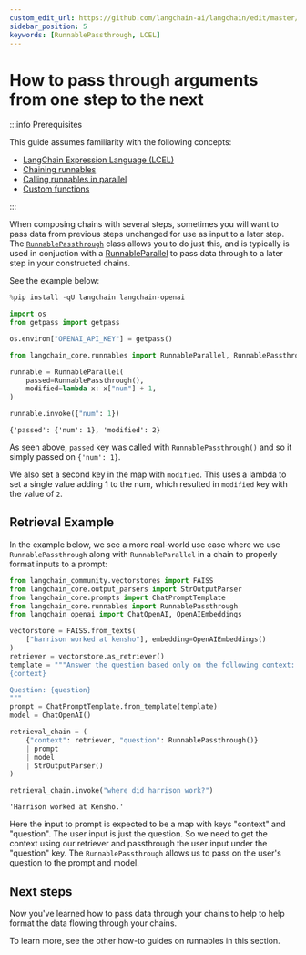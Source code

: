```yaml
---
custom_edit_url: https://github.com/langchain-ai/langchain/edit/master/docs/docs/how_to/passthrough.ipynb
sidebar_position: 5
keywords: [RunnablePassthrough, LCEL]
---
```

# How to pass through arguments from one step to the next

:::info Prerequisites

This guide assumes familiarity with the following concepts:
- [LangChain Expression Language (LCEL)](/docs/concepts/#langchain-expression-language)
- [Chaining runnables](/docs/how_to/sequence/)
- [Calling runnables in parallel](/docs/how_to/parallel/)
- [Custom functions](/docs/how_to/functions/)

:::


When composing chains with several steps, sometimes you will want to pass data from previous steps unchanged for use as input to a later step. The [`RunnablePassthrough`](https://api.python.langchain.com/en/latest/runnables/langchain_core.runnables.passthrough.RunnablePassthrough.html) class allows you to do just this, and is typically is used in conjuction with a [RunnableParallel](/docs/how_to/parallel/) to pass data through to a later step in your constructed chains.

See the example below:


```python
%pip install -qU langchain langchain-openai

import os
from getpass import getpass

os.environ["OPENAI_API_KEY"] = getpass()
```


```python
from langchain_core.runnables import RunnableParallel, RunnablePassthrough

runnable = RunnableParallel(
    passed=RunnablePassthrough(),
    modified=lambda x: x["num"] + 1,
)

runnable.invoke({"num": 1})
```



```output
{'passed': {'num': 1}, 'modified': 2}
```


As seen above, `passed` key was called with `RunnablePassthrough()` and so it simply passed on `{'num': 1}`. 

We also set a second key in the map with `modified`. This uses a lambda to set a single value adding 1 to the num, which resulted in `modified` key with the value of `2`.

## Retrieval Example

In the example below, we see a more real-world use case where we use `RunnablePassthrough` along with `RunnableParallel` in a chain to properly format inputs to a prompt:


```python
from langchain_community.vectorstores import FAISS
from langchain_core.output_parsers import StrOutputParser
from langchain_core.prompts import ChatPromptTemplate
from langchain_core.runnables import RunnablePassthrough
from langchain_openai import ChatOpenAI, OpenAIEmbeddings

vectorstore = FAISS.from_texts(
    ["harrison worked at kensho"], embedding=OpenAIEmbeddings()
)
retriever = vectorstore.as_retriever()
template = """Answer the question based only on the following context:
{context}

Question: {question}
"""
prompt = ChatPromptTemplate.from_template(template)
model = ChatOpenAI()

retrieval_chain = (
    {"context": retriever, "question": RunnablePassthrough()}
    | prompt
    | model
    | StrOutputParser()
)

retrieval_chain.invoke("where did harrison work?")
```



```output
'Harrison worked at Kensho.'
```


Here the input to prompt is expected to be a map with keys "context" and "question". The user input is just the question. So we need to get the context using our retriever and passthrough the user input under the "question" key. The `RunnablePassthrough` allows us to pass on the user's question to the prompt and model. 

## Next steps

Now you've learned how to pass data through your chains to help to help format the data flowing through your chains.

To learn more, see the other how-to guides on runnables in this section.
